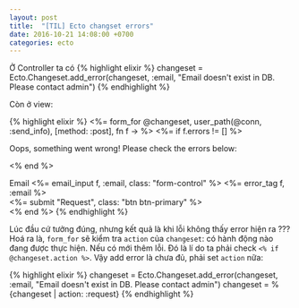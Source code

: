 ```yaml
---
layout: post
title:  "[TIL] Ecto changset errors"
date: 2016-10-21 14:08:00 +0700
categories: ecto
---
```


Ở Controller ta có
{% highlight elixir %}
changeset = Ecto.Changeset.add_error(changeset, :email, "Email doesn't exist in DB. Please contact admin")
{% endhighlight %}

Còn ở view:

{% highlight elixir %}
<%= form_for @changeset, user_path(@conn, :send_info), [method: :post], fn f -> %>
  <%= if f.errors != [] %>
    <div class="alert alert-danger">
      <p>Oops, something went wrong! Please check the errors below:</p>
    </div>
  <% end %>

  <div class="form-group">
    <label>Email</label>
    <%= email_input f, :email, class: "form-control" %>
    <%= error_tag f, :email %>
  </div>
  <div class="form-group">

  <div class="form-group">
    <%= submit "Request", class: "btn btn-primary" %>
  </div>
<% end %>
{% endhighlight %}

Lúc đầu cứ tưởng đúng, nhưng kết quả là khi lỗi không thấy error hiện ra ???
Hoá ra là, `form_for` sẽ kiểm tra `action` của `changeset`: có hành động nào đang được thực hiện.
Nếu có mới thêm lỗi. Đó là lí do ta phải check `<% if @changeset.action %>`. Vậy add error là chưa đủ, phải set `action` nữa:

{% highlight elixir %}
changeset = Ecto.Changeset.add_error(changeset, :email, "Email doesn't exist in DB. Please contact admin")
changeset = %{changeset | action: :request}
{% endhighlight %}
